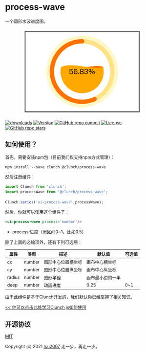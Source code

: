 # process-wave
一个圆形水波进度图。

<p align='center'><img width='400' src='./view.png'></p>

<p>
  <a href="https://hai2007.gitee.io/npm-downloads?interval=7&packages=@clunch/process-wave"><img src="https://img.shields.io/npm/dm/@clunch/process-wave.svg" alt="downloads"></a>
  <a href="https://www.npmjs.com/package/@clunch/process-wave"><img src="https://img.shields.io/npm/v/@clunch/process-wave.svg" alt="Version"></a>
  <a href="https://github.com/clunch-contrib/process-wave/graphs/commit-activity" target='_blank'><img alt="GitHub repo commit" src="https://img.shields.io/github/last-commit/clunch-contrib/process-wave"></a>
  <a href="https://github.com/clunch-contrib/process-wave/blob/master/LICENSE"><img src="https://img.shields.io/npm/l/@clunch/process-wave.svg" alt="License"></a>
  <a href="https://github.com/clunch-contrib/process-wave" target='_blank'><img alt="GitHub repo stars" src="https://img.shields.io/github/stars/clunch-contrib/process-wave?style=social"></a>
</p>

## 如何使用？

首先，需要安装npm包（目前我们仅支持npm方式管理）：

```
npm install --save clunch @clunch/process-wave
```

然后注册组件：

```js
import Clunch from 'clunch';
import processWave from '@clunch/process-wave';

Clunch.series('ui-process-wave',processWave);
```

然后，你就可以使用这个组件了：

```html
<ui-process-wave process='number'/>
```

- process:进度（闭区间0~1，比如0.5）

除了上面的必输项外，还有下列可选项：

|属性|类型|描述|默认值|可选值|
|----|----|----|----|----|
|cx|number|图形中心位置横坐标|画布中心横坐标||
|cy|number|图形中心位置纵坐标|画布中心纵坐标||
|radius|number|图形半径|画布最小边的一半||
|deep|number|动画进度|0.25|0~1|

由于此组件是基于[Clunch](https://github.com/hai2007/clunch)开发的，我们默认你已经掌握了相关知识。

[<< 你可以点击此处学习Clunch.js如何使用](https://hai2007.gitee.io/clunch/#/course/introduce?fixed=top)

开源协议
---------------------------------------
[MIT](https://github.com/clunch-contrib/process-wave/blob/master/LICENSE)

Copyright (c) 2021 [hai2007](https://hai2007.gitee.io/sweethome/) 走一步，再走一步。
